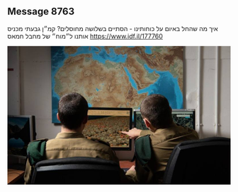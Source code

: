 ## Message 8763

איך מה שהחל באיום על כוחותינו - הסתיים בשלושה מחוסלים?
קמ״ן גבעתי מכניס אותנו ל״מוח״ של מחבל חמאס
https://www.idf.il/177760

![Photo](./8763/8763_photo.jpg)
